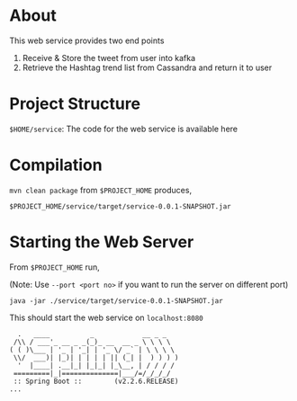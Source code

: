 # About

This web service provides two end points
1. Receive & Store the tweet from user into kafka
2. Retrieve the Hashtag trend list from Cassandra and return it to user

# Project Structure

`$HOME/service`: The code for the web service is available here
    
# Compilation

`mvn clean package` from `$PROJECT_HOME` produces,

```
$PROJECT_HOME/service/target/service-0.0.1-SNAPSHOT.jar
```

# Starting the Web Server

From `$PROJECT_HOME` run,

(Note: Use `--port <port no>` if you want to run the server on different port)

```
java -jar ./service/target/service-0.0.1-SNAPSHOT.jar
```
This should start the web service on `localhost:8080`

```
  .   ____          _            __ _ _
 /\\ / ___'_ __ _ _(_)_ __  __ _ \ \ \ \
( ( )\___ | '_ | '_| | '_ \/ _` | \ \ \ \
 \\/  ___)| |_)| | | | | || (_| |  ) ) ) )
  '  |____| .__|_| |_|_| |_\__, | / / / /
 =========|_|==============|___/=/_/_/_/
 :: Spring Boot ::        (v2.2.6.RELEASE)
...
```

